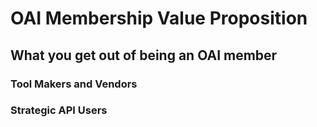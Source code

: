 # OAI Membership Value Proposition

## What you get out of being an OAI member

### Tool Makers and Vendors

### Strategic API Users

